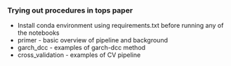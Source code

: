 ### Trying out procedures in tops paper
* Install conda environment using requirements.txt before running any of the notebooks
* primer - basic overview of pipeline and background
* garch_dcc - examples of garch-dcc method
* cross_validation - examples of CV pipeline